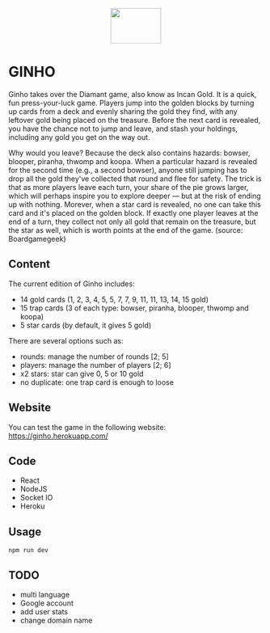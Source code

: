 <p align="center">
  <img src="https://res.cloudinary.com/dpy9htpye/image/upload/v1594824300/ginho-title.png" width="100px" height="70px"/>
</p>

# GINHO

Ginho takes over the Diamant game, also know as Incan Gold. It is a quick, fun press-your-luck game. Players jump into the golden blocks by turning up cards from a deck and evenly sharing the gold they find, with any leftover gold being placed on the treasure. Before the next card is revealed, you have the chance not to jump and leave, and stash your holdings, including any gold you get on the way out.

Why would you leave? Because the deck also contains hazards: bowser, blooper, piranha, thwomp and koopa. When a particular hazard is revealed for the second time (e.g., a second bowser), anyone still jumping has to drop all the gold they've collected that round and flee for safety. The trick is that as more players leave each turn, your share of the pie grows larger, which will perhaps inspire you to explore deeper — but at the risk of ending up with nothing. Morever, when a star card is revealed, no one can take this card and it's placed on the golden block. If exactly one player leaves at the end of a turn, they collect not only all gold that remain on the treasure, but the star as well, which is worth points at the end of the game. (source: Boardgamegeek)

## Content

The current edition of Ginho includes:

- 14 gold cards (1, 2, 3, 4, 5, 5, 7, 7, 9, 11, 11, 13, 14, 15 gold)
- 15 trap cards (3 of each type: bowser, piranha, blooper, thwomp and koopa)
- 5 star cards (by default, it gives 5 gold)

There are several options such as:

- rounds: manage the number of rounds [2; 5]
- players: manage the number of players [2; 6]
- x2 stars: star can give 0, 5 or 10 gold
- no duplicate: one trap card is enough to loose

## Website

You can test the game in the following website: https://ginho.herokuapp.com/

## Code

- React
- NodeJS
- Socket IO
- Heroku

## Usage

```
npm run dev
```

## TODO

- multi language
- Google account
- add user stats
- change domain name
